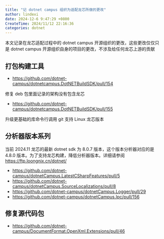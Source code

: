 ```yaml
---
title: "记 dotnet campus 组织为适配龙芯所做的更改"
author: lindexi
date: 2024-12-6 9:47:29 +0800
CreateTime: 2024/11/12 22:16:36
categories: dotnet
---
```


本文记录在龙芯适配过程中的 dotnet campus 开源组织的更改，这些更改仅仅只是 dotnet campus 开源组织自身的项目的更改，不涉及给任何龙芯上游的贡献

<!--more-->


<!-- CreateTime:2024/11/12 22:16:36 -->
<!-- 发布 -->
<!-- 博客 -->

## 打包构建工具

- <https://github.com/dotnet-campus/dotnetcampus.DotNETBuildSDK/pull/154>

修复 deb 包里面记录的架构没有包含龙芯

- <https://github.com/dotnet-campus/dotnetcampus.DotNETBuildSDK/pull/155>

升级更基础的库命令行调用 git 支持 Linux 龙芯版本

## 分析器版本系列

当前 2024.11 龙芯的最新 dotnet sdk 为 8.0.7 版本，这个版本分析器对应的是 4.8.0 版本。为了支持龙芯构建，降低分析器版本。详细请参阅 <https://ftp.loongnix.cn/dotnet/>

- <https://github.com/dotnet-campus/dotnetCampus.LatestCSharpFeatures/pull/5>
- <https://github.com/dotnet-campus/dotnetCampus.SourceLocalizations/pull/8>
- <https://github.com/dotnet-campus/dotnetCampus.Logger/pull/29>
- <https://github.com/dotnet-campus/dotnetCampus.Ipc/pull/156>

## 修复源代码包

- <https://github.com/dotnet-campus/DocumentFormat.OpenXml.Extensions/pull/46>
